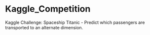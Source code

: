 # Kaggle_Competition

Kaggle Challenge: Spaceship Titanic - Predict which passengers are transported to an alternate dimension.
